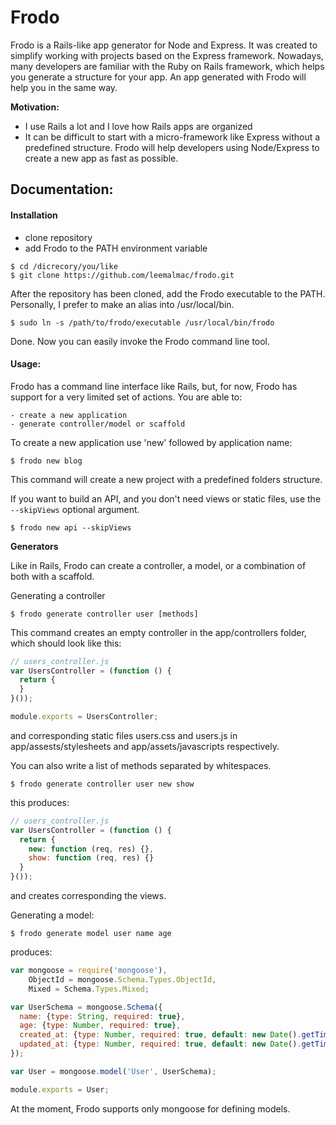 # Frodo

Frodo is a Rails-like app generator for Node and Express. It was created to simplify working
with projects based on the Express framework. Nowadays, many developers are familiar with the Ruby on Rails
framework, which helps you generate a structure for your app. An app generated with Frodo will help you in the same way.

**Motivation:**
  * I use Rails a lot and I love how Rails apps are organized
  * It can be difficult to start with a micro-framework like Express without a predefined structure.
    Frodo will help developers using Node/Express to create a new app as fast as possible.


## Documentation:

#### Installation
  * clone repository  
  * add Frodo to the PATH environment variable

```shell
$ cd /dicrecory/you/like
$ git clone https://github.com/leemalmac/frodo.git
```

After the repository has been cloned, add the Frodo executable to the PATH. Personally, I prefer to make an alias into /usr/local/bin.

```shell
$ sudo ln -s /path/to/frodo/executable /usr/local/bin/frodo
```

Done. Now you can easily invoke the Frodo command line tool.

#### Usage:
Frodo has a command line interface like Rails, but, for now, Frodo has support for a very limited set of actions. You are able to:
```
- create a new application
- generate controller/model or scaffold
```

To create a new application use 'new' followed by application name:
```shell
$ frodo new blog
```

This command will create a new project with a predefined folders structure.

If you want to build an API, and you don't need views or static files, use the `--skipViews` optional argument.
```shell
$ frodo new api --skipViews
```

**Generators**

Like in Rails, Frodo can create a controller, a model, or a combination of both with a scaffold.

Generating a controller
```shell
$ frodo generate controller user [methods]
```
This command creates an empty controller in the app/controllers folder, which
should look like this:
```javascript
// users_controller.js
var UsersController = (function () {
  return {
  }
}());

module.exports = UsersController;
```
and corresponding static files users.css and users.js in app/assests/stylesheets and app/assets/javascripts respectively.

You can also write a list of methods separated by whitespaces.
```shell
$ frodo generate controller user new show
```
this produces:
```javascript
// users_controller.js
var UsersController = (function () {
  return {
	new: function (req, res) {},
    show: function (req, res) {}
  }
}());
```
and creates corresponding the views.

Generating a model:
```shell
$ frodo generate model user name age
```
produces:
```javascript
var mongoose = require('mongoose'),
    ObjectId = mongoose.Schema.Types.ObjectId,
    Mixed = Schema.Types.Mixed;

var UserSchema = mongoose.Schema({
  name: {type: String, required: true},
  age: {type: Number, required: true},
  created_at: {type: Number, required: true, default: new Date().getTime()},
  updated_at: {type: Number, required: true, default: new Date().getTime()}
});

var User = mongoose.model('User', UserSchema);

module.exports = User;
```

At the moment, Frodo supports only mongoose for defining models.
